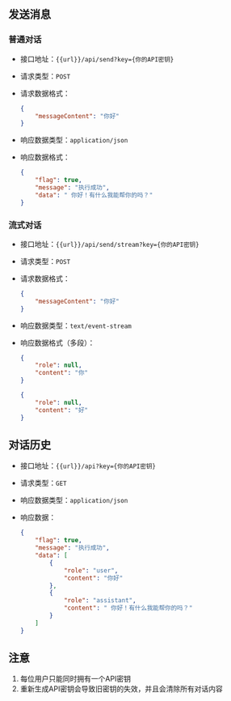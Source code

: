 ## 发送消息

### 普通对话

- 接口地址：`{{url}}/api/send?key={你的API密钥}`

- 请求类型：`POST`

- 请求数据格式：

  ```json
  {
      "messageContent": "你好"
  }
  ```
  
- 响应数据类型：`application/json`

- 响应数据格式：

  ```json
  {
      "flag": true,
      "message": "执行成功",
      "data": " 你好！有什么我能帮你的吗？"
  }
  ```

  


### 流式对话

- 接口地址：`{{url}}/api/send/stream?key={你的API密钥}`

- 请求类型：`POST`

- 请求数据格式：

  ```json
  {
      "messageContent": "你好"
  }
  ```
  
- 响应数据类型：`text/event-stream`

- 响应数据格式（多段）：

  ```json
  {
      "role": null,
      "content": "你"
  }
  ```

  ```json
  {
      "role": null,
      "content": "好"
  }
  ```

## 对话历史

- 接口地址：`{{url}}/api?key={你的API密钥}`
- 请求类型：`GET`
- 响应数据类型：`application/json`
- 响应数据：

  ```json
  {
      "flag": true,
      "message": "执行成功",
      "data": [
          {
              "role": "user",
              "content": "你好"
          },
          {
              "role": "assistant",
              "content": " 你好！有什么我能帮你的吗？"
          }
      ]
  }
  ```
  

## 注意

1. 每位用户只能同时拥有一个API密钥
2. 重新生成API密钥会导致旧密钥的失效，并且会清除所有对话内容

